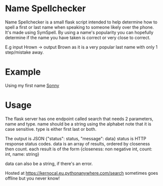 # Name Spellchecker

Name Spellchecker is a small flask script intended to help determine how to spell a first or last name when speaking to someone likely over the phone. It's made using SymSpell. By using a name's popularity you can hopefully determine if the name you have taken is correct or very close to correct. 

E.g input Hrown -> output Brown as it is a very popular last name with only 1 step/mistake away.

# Example
Using my first name [Sonny](screenshot/exampleSonny.png "First Name Example")


# Usage
The flask server has one endpoint called search that needs 2 parameters, name and type. name should be a string using the alphabet note that it is case sensitive. type is either first last or both.

The output is JSON {"status": status, "message": data}
status is HTTP response status codes.
data is an array of results, ordered by closeness then count.
each result is of the form {closeness: non negative int, count: int, name: string}

data can also be a string, if there's an error.

Hosted at https://kernocal.eu.pythonanywhere.com/search sometimes goes offline but you never know!
